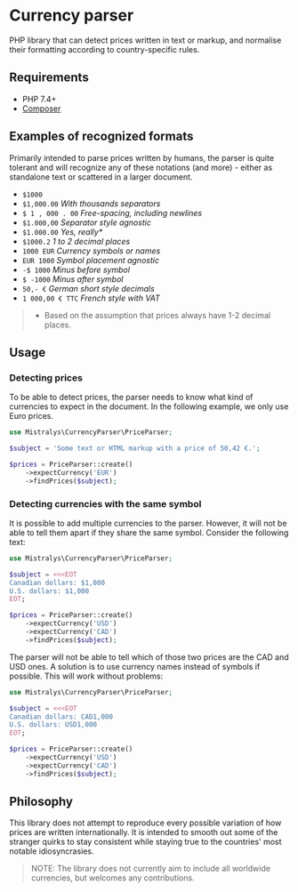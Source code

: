 # Currency parser

PHP library that can detect prices written in text or markup, and normalise 
their formatting according to country-specific rules.

## Requirements

- PHP 7.4+
- [Composer](https://getcomposer.org)

## Examples of recognized formats

Primarily intended to parse prices written by humans, the parser is quite
tolerant and will recognize any of these notations (and more) - either as
standalone text or scattered in a larger document.

- `$1000`
- `$1,000.00` _With thousands separators_ 
- `$ 1 , 000 . 00` _Free-spacing, including newlines_
- `$1.000,00` _Separator style agnostic_
- `$1.000.00` _Yes, really*_
- `$1000.2` _1 to 2 decimal places_
- `1000 EUR` _Currency symbols or names_
- `EUR 1000` _Symbol placement agnostic_
- `-$ 1000` _Minus before symbol_
- `$ -1000` _Minus after symbol_
- `50,- €` _German short style decimals_
- `1 000,00 € TTC` _French style with VAT_

> * Based on the assumption that prices always have
> 1-2 decimal places.

## Usage

### Detecting prices

To be able to detect prices, the parser needs to know what kind of currencies
to expect in the document. In the following example, we only use Euro prices. 

```php
use Mistralys\CurrencyParser\PriceParser;

$subject = 'Some text or HTML markup with a price of 50,42 €.';

$prices = PriceParser::create()
    ->expectCurrency('EUR')
    ->findPrices($subject);
```

### Detecting currencies with the same symbol

It is possible to add multiple currencies to the parser. However, it will not 
be able to tell them apart if they share the same symbol. Consider the following
text:

```php
use Mistralys\CurrencyParser\PriceParser;

$subject = <<<EOT
Canadian dollars: $1,000
U.S. dollars: $1,000
EOT;

$prices = PriceParser::create()
    ->expectCurrency('USD')
    ->expectCurrency('CAD')
    ->findPrices($subject);
```

The parser will not be able to tell which of those two prices are the CAD and 
USD ones. A solution is to use currency names instead of symbols if possible.
This will work without problems:

```php
use Mistralys\CurrencyParser\PriceParser;

$subject = <<<EOT
Canadian dollars: CAD1,000
U.S. dollars: USD1,000
EOT;

$prices = PriceParser::create()
    ->expectCurrency('USD')
    ->expectCurrency('CAD')
    ->findPrices($subject);
```

## Philosophy

This library does not attempt to reproduce every possible variation of how
prices are written internationally. It is intended to smooth out some
of the stranger quirks to stay consistent while staying true to the countries'
most notable idiosyncrasies.

> NOTE: The library does not currently aim to include all worldwide
> currencies, but welcomes any contributions.
